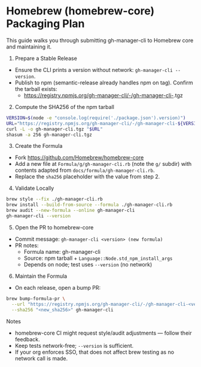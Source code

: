 Homebrew (homebrew-core) Packaging Plan
======================================

This guide walks you through submitting gh-manager-cli to Homebrew core and maintaining it.

1) Prepare a Stable Release
- Ensure the CLI prints a version without network: `gh-manager-cli --version`.
- Publish to npm (semantic-release already handles npm on tag). Confirm the tarball exists:
  - https://registry.npmjs.org/gh-manager-cli/-/gh-manager-cli-<version>.tgz

2) Compute the SHA256 of the npm tarball
```bash
VERSION=$(node -e "console.log(require('./package.json').version)")
URL="https://registry.npmjs.org/gh-manager-cli/-/gh-manager-cli-${VERSION}.tgz"
curl -L -o gh-manager-cli.tgz "$URL"
shasum -a 256 gh-manager-cli.tgz
```

3) Create the Formula
- Fork https://github.com/Homebrew/homebrew-core
- Add a new file at `Formula/g/gh-manager-cli.rb` (note the `g/` subdir) with contents adapted from `docs/formula/gh-manager-cli.rb`.
- Replace the `sha256` placeholder with the value from step 2.

4) Validate Locally
```bash
brew style --fix ./gh-manager-cli.rb
brew install --build-from-source --formula ./gh-manager-cli.rb
brew audit --new-formula --online gh-manager-cli
gh-manager-cli --version
```

5) Open the PR to homebrew-core
- Commit message: `gh-manager-cli <version> (new formula)`
- PR notes:
  - Formula name: gh-manager-cli
  - Source: npm tarball + `Language::Node.std_npm_install_args`
  - Depends on node; test uses `--version` (no network)

6) Maintain the Formula
- On each release, open a bump PR:
```bash
brew bump-formula-pr \
  --url "https://registry.npmjs.org/gh-manager-cli/-/gh-manager-cli-<version>.tgz" \
  --sha256 "<new_sha256>" gh-manager-cli
```

Notes
- homebrew-core CI might request style/audit adjustments — follow their feedback.
- Keep tests network-free; `--version` is sufficient.
- If your org enforces SSO, that does not affect brew testing as no network call is made.

